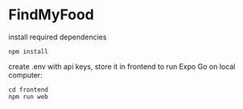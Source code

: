 # FindMyFood

install required dependencies

```
npm install
```

create .env with api keys, store it in frontend
to run Expo Go on local computer:

```
cd frontend
npm run web
```
